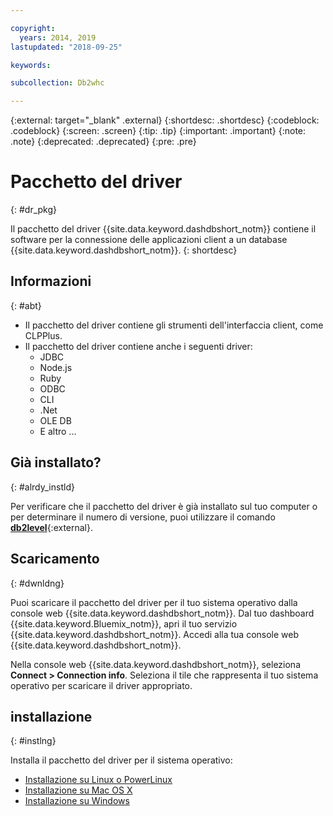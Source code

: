 ```yaml
---

copyright:
  years: 2014, 2019
lastupdated: "2018-09-25"

keywords:

subcollection: Db2whc

---
```


<!-- Attribute definitions --> 
{:external: target="_blank" .external}
{:shortdesc: .shortdesc}
{:codeblock: .codeblock}
{:screen: .screen}
{:tip: .tip}
{:important: .important}
{:note: .note}
{:deprecated: .deprecated}
{:pre: .pre}

# Pacchetto del driver
{: #dr_pkg}

Il pacchetto del driver {{site.data.keyword.dashdbshort_notm}} contiene il software per la connessione delle applicazioni client a un database {{site.data.keyword.dashdbshort_notm}}. 
{: shortdesc}

## Informazioni
{: #abt}

- Il pacchetto del driver contiene gli strumenti dell'interfaccia client, come CLPPlus.
- Il pacchetto del driver contiene anche i seguenti driver: 
  - JDBC
  - Node.js
  - Ruby
  - ODBC
  - CLI
  - .Net
  - OLE DB
  - E altro ...

## Già installato?
{: #alrdy_instld}

Per verificare che il pacchetto del driver è già installato sul tuo computer o per determinare il numero di versione, puoi utilizzare il comando [**db2level**](https://www.ibm.com/support/knowledgecenter/SS6NHC/com.ibm.swg.im.dashdb.admin.cmd.doc/doc/r0009195.html){:external}.

## Scaricamento
{: #dwnldng}

Puoi scaricare il pacchetto del driver per il tuo sistema operativo dalla console web {{site.data.keyword.dashdbshort_notm}}. Dal tuo dashboard {{site.data.keyword.Bluemix_notm}}, apri il tuo servizio {{site.data.keyword.dashdbshort_notm}}. Accedi alla tua console web {{site.data.keyword.dashdbshort_notm}}.

Nella console web {{site.data.keyword.dashdbshort_notm}}, seleziona **Connect > Connection info**. Seleziona il tile che rappresenta il tuo sistema operativo per scaricare il driver appropriato.

## installazione
{: #instlng}

Installa il pacchetto del driver per il sistema operativo:
- [Installazione su Linux o PowerLinux](/docs/services/Db2whc?topic=Db2whc-install_dr_pkg_linux#install_dr_pkg_linux)
- [Installazione su Mac OS X](/docs/services/Db2whc?topic=Db2whc-install_dr_pkg_mac#install_dr_pkg_mac)
- [Installazione su Windows](/docs/services/Db2whc?topic=Db2whc-install_dr_pkg_windows#install_dr_pkg_windows)

<!-- ## Configuring

To connect local applications or client tools to your {{site.data.keyword.dashdbshort_notm}} database, [configure your environment for your Db2 database](driver_pkg_cfg.html). -->


